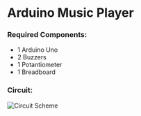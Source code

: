 # Arduino Music Player

### Required Components:
- 1 Arduino Uno
- 2 Buzzers
- 1 Potantiometer
- 1 Breadboard

### Circuit:

![Circuit Scheme](https://github.com/alife1029/MusicPlayer/Circuit.png "Circuit Scheme")